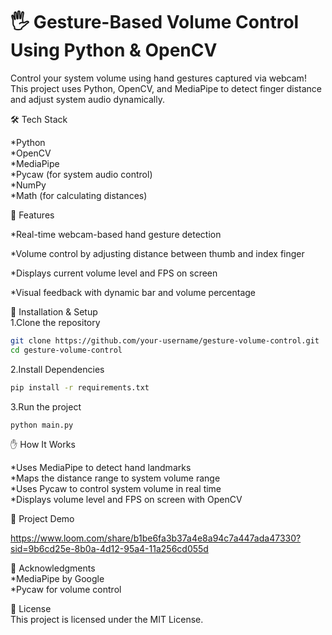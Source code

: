 <h1>🖐 Gesture-Based Volume Control Using Python & OpenCV</h1>
Control your system volume using hand gestures captured via webcam! This project uses Python, OpenCV, and MediaPipe to detect finger distance and adjust system audio dynamically.

🛠 Tech Stack<br>

*Python<br>
*OpenCV<br>
*MediaPipe<br>
*Pycaw (for system audio control)<br>
*NumPy<br>
*Math (for calculating distances)<br>

🚀 Features<br>

*Real-time webcam-based hand gesture detection

*Volume control by adjusting distance between thumb and index finger

*Displays current volume level and FPS on screen

*Visual feedback with dynamic bar and volume percentage<br>

📂 Installation & Setup<br>
1.Clone the repository
```bash
git clone https://github.com/your-username/gesture-volume-control.git
cd gesture-volume-control
```
2.Install Dependencies
```bash
pip install -r requirements.txt
```
3.Run the project
```bash
python main.py
```
✋ How It Works<br>

*Uses MediaPipe to detect hand landmarks<br>
*Maps the distance range to system volume range<br>
*Uses Pycaw to control system volume in real time<br>
*Displays volume level and FPS on screen with OpenCV<br>

📸 Project Demo <br>

https://www.loom.com/share/b1be6fa3b37a4e8a94c7a447ada47330?sid=9b6cd25e-8b0a-4d12-95a4-11a256cd055d

🙌 Acknowledgments<br>
*MediaPipe by Google<br>
*Pycaw for volume control<br>

📃 License<br>
This project is licensed under the MIT License.
